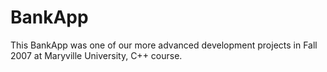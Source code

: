 BankApp
=====================

This BankApp was one of our more advanced development projects in Fall 2007 at Maryville University, C++ course.